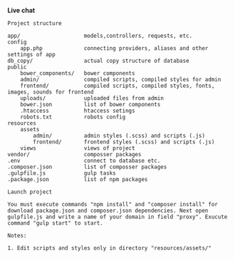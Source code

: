 **Live chat**

`Project structure`

    app/                    models,controllers, requests, etc.
    config
        app.php             connecting providers, aliases and other settings of app
    db_copy/                actual copy structure of database
    public
        bower_components/   bower components
        admin/              compiled scripts, compiled styles for admin
        frontend/           compiled scripts, compiled styles, fonts, images, sounds for frontend
        uploads/            uploaded files from admin
        bower.json          list of bower components
        .htaccess           htaccess setings
        robots.txt          robots config
    resources
        assets
            admin/          admin styles (.scss) and scripts (.js)
            frontend/       frontend styles (.scss) and scripts (.js)
        views               views of project
    vendor/                 composser packages
    .env                    connect to database etc.
    .composer.json          list of composser packages
    .gulpfile.js            gulp tasks
    .package.json           list of npm packages
    
`Launch project`

`You must execute commands "npm install" and "composer install" for download package.json and composer.json dependencies. Next open gulpfile.js and write a name of your domain in field "proxy". Exucute command "gulp start" to start.`

`Notes:`

`1. Edit scripts and styles only in directory "resources/assets/"`